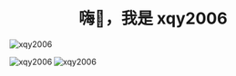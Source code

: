 <h1 align="center">嗨👋，我是 xqy2006</h1>
<p align="left"> <img src="https://komarev.com/ghpvc/?username=xqy2006&label=Profile%20views&color=0e75b6&style=flat" alt="xqy2006" /> </p>





<p><img align="left" src="https://github-readme-stats.vercel.app/api/top-langs?username=xqy2006&show_icons=true&locale=cn&layout=compact&include_all_commits=true" alt="xqy2006" /> </p>

<p> <img align="center" src="https://github-readme-stats.vercel.app/api?username=xqy2006&show_icons=true&locale=cn&include_all_commits=true" alt="xqy2006" /> </p>
